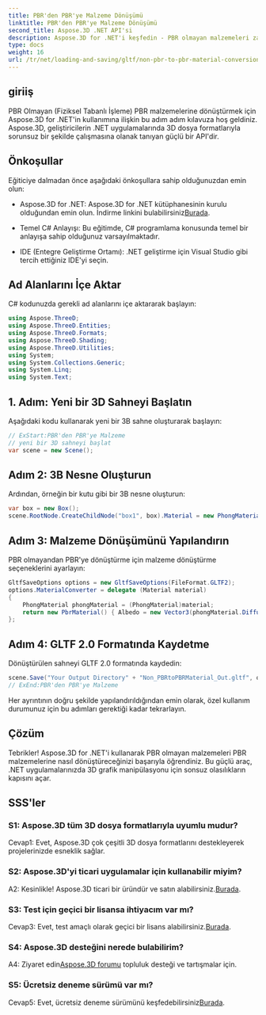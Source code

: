 ```yaml
---
title: PBR'den PBR'ye Malzeme Dönüşümü
linktitle: PBR'den PBR'ye Malzeme Dönüşümü
second_title: Aspose.3D .NET API'si
description: Aspose.3D for .NET'i keşfedin - PBR olmayan malzemeleri zahmetsizce PBR'ye dönüştürün. Kapsamlı eğitim ve güçlü API.
type: docs
weight: 16
url: /tr/net/loading-and-saving/gltf/non-pbr-to-pbr-material-conversion/
---
```

## giriiş

PBR Olmayan (Fiziksel Tabanlı İşleme) PBR malzemelerine dönüştürmek için Aspose.3D for .NET'in kullanımına ilişkin bu adım adım kılavuza hoş geldiniz. Aspose.3D, geliştiricilerin .NET uygulamalarında 3D dosya formatlarıyla sorunsuz bir şekilde çalışmasına olanak tanıyan güçlü bir API'dir.

## Önkoşullar

Eğiticiye dalmadan önce aşağıdaki önkoşullara sahip olduğunuzdan emin olun:

-  Aspose.3D for .NET: Aspose.3D for .NET kütüphanesinin kurulu olduğundan emin olun. İndirme linkini bulabilirsiniz[Burada](https://releases.aspose.com/3d/net/).

- Temel C# Anlayışı: Bu eğitimde, C# programlama konusunda temel bir anlayışa sahip olduğunuz varsayılmaktadır.

- IDE (Entegre Geliştirme Ortamı): .NET geliştirme için Visual Studio gibi tercih ettiğiniz IDE'yi seçin.

## Ad Alanlarını İçe Aktar

C# kodunuzda gerekli ad alanlarını içe aktararak başlayın:

```csharp
using Aspose.ThreeD;
using Aspose.ThreeD.Entities;
using Aspose.ThreeD.Formats;
using Aspose.ThreeD.Shading;
using Aspose.ThreeD.Utilities;
using System;
using System.Collections.Generic;
using System.Linq;
using System.Text;
```

## 1. Adım: Yeni bir 3D Sahneyi Başlatın

Aşağıdaki kodu kullanarak yeni bir 3B sahne oluşturarak başlayın:

```csharp
// ExStart:PBR'den PBR'ye Malzeme
// yeni bir 3D sahneyi başlat
var scene = new Scene();
```

## Adım 2: 3B Nesne Oluşturun

Ardından, örneğin bir kutu gibi bir 3B nesne oluşturun:

```csharp
var box = new Box();
scene.RootNode.CreateChildNode("box1", box).Material = new PhongMaterial() { DiffuseColor = new Vector3(1, 0, 1) };
```

## Adım 3: Malzeme Dönüşümünü Yapılandırın

PBR olmayandan PBR'ye dönüştürme için malzeme dönüştürme seçeneklerini ayarlayın:

```csharp
GltfSaveOptions options = new GltfSaveOptions(FileFormat.GLTF2);
options.MaterialConverter = delegate (Material material)
{
    PhongMaterial phongMaterial = (PhongMaterial)material;
    return new PbrMaterial() { Albedo = new Vector3(phongMaterial.DiffuseColor.x, phongMaterial.DiffuseColor.y, phongMaterial.DiffuseColor.z) };
};
```

## Adım 4: GLTF 2.0 Formatında Kaydetme

Dönüştürülen sahneyi GLTF 2.0 formatında kaydedin:

```csharp
scene.Save("Your Output Directory" + "Non_PBRtoPBRMaterial_Out.gltf", options);
// ExEnd:PBR'den PBR'ye Malzeme
```

Her ayrıntının doğru şekilde yapılandırıldığından emin olarak, özel kullanım durumunuz için bu adımları gerektiği kadar tekrarlayın.

## Çözüm

Tebrikler! Aspose.3D for .NET'i kullanarak PBR olmayan malzemeleri PBR malzemelerine nasıl dönüştüreceğinizi başarıyla öğrendiniz. Bu güçlü araç, .NET uygulamalarınızda 3D grafik manipülasyonu için sonsuz olasılıkların kapısını açar.

## SSS'ler

### S1: Aspose.3D tüm 3D dosya formatlarıyla uyumlu mudur?

Cevap1: Evet, Aspose.3D çok çeşitli 3D dosya formatlarını destekleyerek projelerinizde esneklik sağlar.

### S2: Aspose.3D'yi ticari uygulamalar için kullanabilir miyim?

 A2: Kesinlikle! Aspose.3D ticari bir üründür ve satın alabilirsiniz.[Burada](https://purchase.aspose.com/buy).

### S3: Test için geçici bir lisansa ihtiyacım var mı?

 Cevap3: Evet, test amaçlı olarak geçici bir lisans alabilirsiniz.[Burada](https://purchase.aspose.com/temporary-license/).

### S4: Aspose.3D desteğini nerede bulabilirim?

 A4: Ziyaret edin[Aspose.3D forumu](https://forum.aspose.com/c/3d/18) topluluk desteği ve tartışmalar için.

### S5: Ücretsiz deneme sürümü var mı?

 Cevap5: Evet, ücretsiz deneme sürümünü keşfedebilirsiniz[Burada](https://releases.aspose.com/).